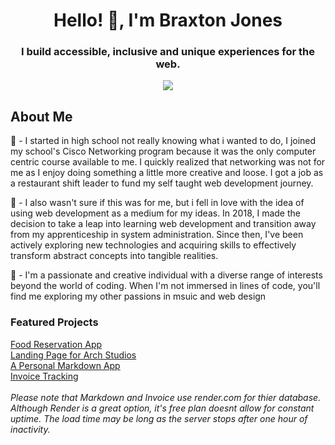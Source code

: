 <h1 align="center">Hello! 👋, I'm Braxton Jones</h1>
<h3 align="center">I build accessible, inclusive and unique experiences for the web.</h3>
<p align="center">
  <a href="https://skillicons.dev">
    <img src="https://skillicons.dev/icons?i=react,css,figma,nodejs,vscode,webpack,vite,sass,postman,mongodb" />
  </a>
</p>

## About Me
💫 - I started in high school not really knowing what i wanted to do, 
I joined my school's Cisco Networking program because it was the 
only computer centric course available to me. I quickly realized 
that networking was not for me as I enjoy doing something a 
little more creative and loose. I got a job as a restaurant 
shift leader to fund my self taught web development journey. <br>

💫 - I also wasn't sure if this was for me, but i fell in love with the idea of using web development as a medium for my ideas.
In 2018, I made the decision to take a leap into learning web development and transition away from my apprenticeship in 
system administration. Since then, I've been actively exploring new technologies and acquiring skills to effectively transform abstract concepts into tangible realities. 

💫 - I'm a passionate and creative individual with a diverse range of interests beyond the world of coding. When I'm not immersed in lines of code, you'll find me exploring my other passions in msuic and web design



### Featured Projects
<a href="https://app.netlify.com/sites/braxton-dine-reservation/">Food Reservation App</a> 
<br>
<a href="https://app.netlify.com/sites/arch-studios-landing-page/">Landing Page for Arch Studios</a> 
<br>
<a href="https://app.netlify.com/sites/braxton-markdown-app/">A Personal Markdown App</a>
<br>
<a href="https://app.netlify.com/sites/invoice-app-brx/">Invoice Tracking</a>
<br>
<br>
*Please note that Markdown and Invoice use render.com for thier database. Although Render is a great option, it's free plan doesnt allow for constant uptime. The load time may be long as the server stops after one hour of inactivity.*


